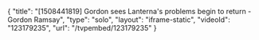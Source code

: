 {
    "title": "[1508441819] Gordon sees Lanterna's problems begin to return - Gordon Ramsay",
    "type": "solo",
    "layout": "iframe-static",
    "videoId": "123179235",
    "url": "\/tvpembed\/123179235"
}